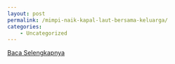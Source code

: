 ```yaml
---
layout: post
permalink: /mimpi-naik-kapal-laut-bersama-keluarga/
categories:
    - Uncategorized
---
```


[Baca Selengkapnya](/10)